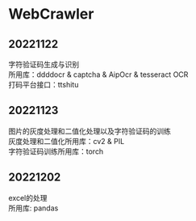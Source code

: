 # WebCrawler  

## 20221122  
字符验证码生成与识别  
所用库：ddddocr & captcha & AipOcr & tesseract OCR  
打码平台接口：ttshitu 

## 20221123  
图片的灰度处理和二值化处理以及字符验证码的训练  
灰度处理和二值化所用库：cv2 & PIL  
字符验证码训练所用库：torch  


## 20221202  
excel的处理  
所用库: pandas  

